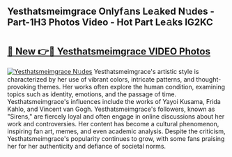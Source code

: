 ## Yesthatsmeimgrace Onlyf𝚊ns Le𝚊ked N𝚞des - Part-1H3 Photos Video - Hot Part Le𝚊ks lG2KC

# <h2><a href="http://ab7650.deff.icu/?id=Yesthatsmeimgrace">🔗 New 👉🔴 Yesthatsmeimgrace VIDEO Photos</a></h2>

[![Yesthatsmeimgrace N𝚞des](https://i.imgur.com/rIISA9y.gif)](http://ab7650.deff.icu/?id=Yesthatsmeimgrace)
Yesthatsmeimgrace's artistic style is characterized by her use of vibrant colors, intricate patterns, and thought-provoking themes. Her works often explore the human condition, examining topics such as identity, emotions, and the passage of time. Yesthatsmeimgrace's influences include the works of Yayoi Kusama, Frida Kahlo, and Vincent van Gogh. Yesthatsmeimgrace's followers, known as "Sirens," are fiercely loyal and often engage in online discussions about her work and controversies. Her content has become a cultural phenomenon, inspiring fan art, memes, and even academic analysis. Despite the criticism, Yesthatsmeimgrace's popularity continues to grow, with some fans praising her for her authenticity and defiance of societal norms.
